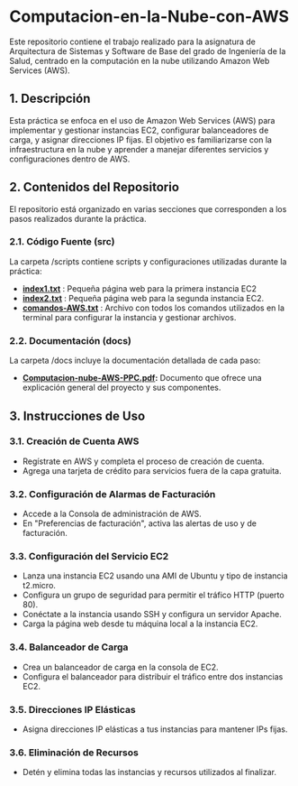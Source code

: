 # Computacion-en-la-Nube-con-AWS
Este repositorio contiene el trabajo realizado para la asignatura de Arquitectura de Sistemas y Software de Base del grado de Ingeniería de la Salud, centrado en la computación en la nube utilizando Amazon Web Services (AWS).

## 1. Descripción
Esta práctica se enfoca en el uso de Amazon Web Services (AWS) para implementar y gestionar instancias EC2, configurar balanceadores de carga, y asignar direcciones IP fijas. El objetivo es familiarizarse con la infraestructura en la nube y aprender a manejar diferentes servicios y configuraciones dentro de AWS.

## 2. Contenidos del Repositorio
El repositorio está organizado en varias secciones que corresponden a los pasos realizados durante la práctica.

### 2.1.  Código Fuente (src)
La carpeta /scripts contiene scripts y configuraciones utilizadas durante la práctica:

- **[index1.txt](src/index1.txt)** : Pequeña página web para la primera instancia EC2
- **[index2.txt](src/index2.txt)** : Pequeña página web para la segunda instancia EC2.
- **[comandos-AWS.txt](src/comandos-AWS.txt)** : Archivo con todos los comandos utilizados en la terminal para configurar la instancia y gestionar archivos.

### 2.2. Documentación (docs)
La carpeta /docs incluye la documentación detallada de cada paso:

- **[Computacion-nube-AWS-PPC.pdf](docs/Computacion-nube-AWS-PPC.pdf):** Documento que ofrece una explicación general del proyecto y sus componentes.

## 3. Instrucciones de Uso
### 3.1. Creación de Cuenta AWS
- Regístrate en AWS y completa el proceso de creación de cuenta.
- Agrega una tarjeta de crédito para servicios fuera de la capa gratuita.

### 3.2. Configuración de Alarmas de Facturación
- Accede a la Consola de administración de AWS.
- En "Preferencias de facturación", activa las alertas de uso y de facturación.
  
### 3.3. Configuración del Servicio EC2
- Lanza una instancia EC2 usando una AMI de Ubuntu y tipo de instancia t2.micro.
- Configura un grupo de seguridad para permitir el tráfico HTTP (puerto 80).
- Conéctate a la instancia usando SSH y configura un servidor Apache.
- Carga la página web desde tu máquina local a la instancia EC2.
  
### 3.4. Balanceador de Carga
- Crea un balanceador de carga en la consola de EC2.
- Configura el balanceador para distribuir el tráfico entre dos instancias EC2.
  
### 3.5. Direcciones IP Elásticas
- Asigna direcciones IP elásticas a tus instancias para mantener IPs fijas.
  
### 3.6. Eliminación de Recursos
- Detén y elimina todas las instancias y recursos utilizados al finalizar.
